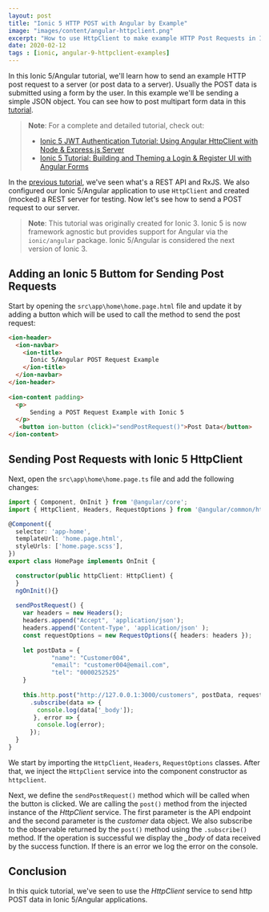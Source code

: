 ```yaml
---
layout: post
title: "Ionic 5 HTTP POST with Angular by Example"
image: "images/content/angular-httpclient.png"
excerpt: "How to use HttpClient to make example HTTP Post Requests in Ionic 5" 
date: 2020-02-12
tags : [ionic, angular-9-httpclient-examples] 
---
```


In this Ionic 5/Angular tutorial, we'll learn how to send an example HTTP post request to a server (or post data to a server). Usually the POST data is submitted using a form by the user. In this example we'll be sending a simple JSON object. You can see how to post multipart form data in this [tutorial](https://www.techiediaries.com/ionic-formdata-multiple-file-upload-tutorial/). 

> **Note**: For a complete and detailed tutorial, check out:
>
> - [Ionic 5 JWT Authentication Tutorial: Using Angular HttpClient with Node & Express.js Server](https://www.techiediaries.com/ionic-jwt-authentication-httpclient)
> - [Ionic 5 Tutorial: Building and Theming a Login & Register UI with Angular Forms](https://www.techiediaries.com/ionic-ui-forms-theming)

In the [previous tutorial](https://www.techiediaries.com/ionic-http/), we've seen what's a REST API and RxJS. We also configured our Ionic 5/Angular application to use `HttpClient` and created (mocked) a REST server for testing. Now let's see how to send a POST request to our server.

> **Note**: This tutorial was originally created for Ionic 3. Ionic 5 is now framework agnostic but provides support for Angular via the `ionic/angular` package. Ionic 5/Angular is considered the next version of Ionic 3.

## Adding an Ionic 5 Buttom for Sending Post Requests

Start by opening the `src\app\home\home.page.html` file and update it by adding a button which will be used to call the method to send the post request:

```html
<ion-header>
  <ion-navbar>
    <ion-title>
      Ionic 5/Angular POST Request Example
    </ion-title>
  </ion-navbar>
</ion-header>
 
<ion-content padding>
  <p>
      Sending a POST Request Example with Ionic 5
  </p>
   <button ion-button (click)="sendPostRequest()">Post Data</button>
</ion-content>
```


## Sending Post Requests with Ionic 5 HttpClient

Next, open the `src\app\home\home.page.ts` file and add the following changes:

```ts
import { Component, OnInit } from '@angular/core';
import { HttpClient, Headers, RequestOptions } from '@angular/common/http';

@Component({
  selector: 'app-home',
  templateUrl: 'home.page.html',
  styleUrls: ['home.page.scss'],
})
export class HomePage implements OnInit {

  constructor(public httpClient: HttpClient) {
  }
  ngOnInit(){}
   
  sendPostRequest() {
    var headers = new Headers();
    headers.append("Accept", 'application/json');
    headers.append('Content-Type', 'application/json' );
    const requestOptions = new RequestOptions({ headers: headers });
 
    let postData = {
            "name": "Customer004",
            "email": "customer004@email.com",
            "tel": "0000252525"
    }
    
    this.http.post("http://127.0.0.1:3000/customers", postData, requestOptions)
      .subscribe(data => {
        console.log(data['_body']);
       }, error => {
        console.log(error);
      });
  }
}
``` 

  


We start by importing the `HttpClient`, `Headers`, `RequestOptions` classes. After that, we inject the `HttpClient` service into the component constructor as `httpclient`.

Next, we define the `sendPostRequest()` method which will be called when the button is clicked. We are calling the `post()` method from the injected instance of the *HttpClient* service. The first parameter is the API endpoint and the second parameter is the *customer* data object. We also subscribe to the observable returned by the `post()` method using the `.subscribe()` method. If the operation is successful we display the *_body* of data received by the success function. If there is an error we log the error on the console.

## Conclusion

In this quick tutorial, we've seen to use the *HttpClient* service to send http POST data in Ionic 5/Angular applications.
